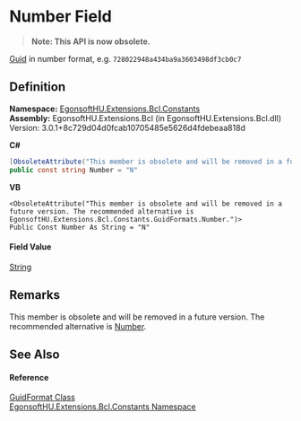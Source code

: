 # Number Field
<blockquote><strong>Note: This API is now obsolete.</strong></blockquote>


<a href="https://learn.microsoft.com/dotnet/api/system.guid" target="_blank" rel="noopener noreferrer">Guid</a> in number format, e.g. `728022948a434ba9a3603498df3cb0c7`



## Definition
**Namespace:** <a href="N_EgonsoftHU_Extensions_Bcl_Constants.md">EgonsoftHU.Extensions.Bcl.Constants</a>  
**Assembly:** EgonsoftHU.Extensions.Bcl (in EgonsoftHU.Extensions.Bcl.dll) Version: 3.0.1+8c729d04d0fcab10705485e5626d4fdebeaa818d

**C#**
``` C#
[ObsoleteAttribute("This member is obsolete and will be removed in a future version. The recommended alternative is EgonsoftHU.Extensions.Bcl.Constants.GuidFormats.Number.")]
public const string Number = "N"
```
**VB**
``` VB
<ObsoleteAttribute("This member is obsolete and will be removed in a future version. The recommended alternative is EgonsoftHU.Extensions.Bcl.Constants.GuidFormats.Number.")>
Public Const Number As String = "N"
```



#### Field Value
<a href="https://learn.microsoft.com/dotnet/api/system.string" target="_blank" rel="noopener noreferrer">String</a>

## Remarks
This member is obsolete and will be removed in a future version. The recommended alternative is <a href="F_EgonsoftHU_Extensions_Bcl_Constants_GuidFormats_Number.md">Number</a>.

## See Also


#### Reference
<a href="T_EgonsoftHU_Extensions_Bcl_Constants_GuidFormat.md">GuidFormat Class</a>  
<a href="N_EgonsoftHU_Extensions_Bcl_Constants.md">EgonsoftHU.Extensions.Bcl.Constants Namespace</a>  
